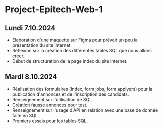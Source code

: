 # Project-Epitech-Web-1
## Lundi 7.10.2024
- Elaboration d'une maquette sur Figma pour prévoir un peu la présentation du site internet.
- Reflexion sur la création des différentes tables SQL que nous allons créer.
- Début de structuration de la page index du site internet.

## Mardi 8.10.2024
- Réalisation des formulaires (index, form jobs, form applyers) pour la publication d'annonces et de l'inscription des candidats.
- Renseignement sur l'utilisation de SQL.
- Création fausse annonces pour test.
- Renseignement sur l'usage d'API en relation avec une base de donnée faite en SQL.
- Premiers essais pour les tables SQL.
